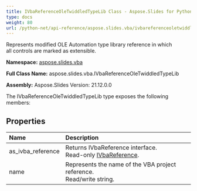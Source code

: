 ```yaml
---
title: IVbaReferenceOleTwiddledTypeLib Class - Aspose.Slides for Python via .NET - API Reference
type: docs
weight: 80
url: /python-net/api-reference/aspose.slides.vba/ivbareferenceoletwiddledtypelib/
---
```


Represents modified OLE Automation type library reference in which <br/>            all controls are marked as extensible.

**Namespace:** [aspose.slides.vba](/python-net/api-reference/aspose.slides.vba/)

**Full Class Name:** aspose.slides.vba.IVbaReferenceOleTwiddledTypeLib

**Assembly:**  Aspose.Slides Version: 21.12.0.0

The IVbaReferenceOleTwiddledTypeLib type exposes the following members:
## **Properties**
|**Name**|**Description**|
| :- | :- |
|as_ivba_reference|Returns IVbaReference interface.<br/>            Read-only [IVbaReference](/python-net/api-reference/aspose.slides.vba/ivbareference/).|
|name|Represents the name of the VBA project reference.<br/>            Read/write string.|
